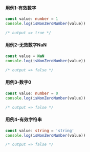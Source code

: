 #### 用例1-有效数字

```typescript
const value: number = 1
console.log(isNonZeroNumber(value))

/* output => true */
```

#### 用例2-无效数字NaN

```typescript
const value = NaN
console.log(isNonZeroNumber(value))

/* output => false */
```

#### 用例3-数字0

```typescript
const value: number = 0
console.log(isNonZeroNumber(value))

/* output => false */
```

#### 用例4-有效字符串

```typescript
const value: string = 'string'
console.log(isNonZeroNumber(value))

/* output => false */
```

